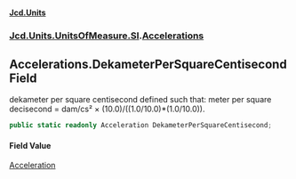 #### [Jcd.Units](index.md 'index')

### [Jcd.Units.UnitsOfMeasure.SI](Jcd.Units.UnitsOfMeasure.SI.md 'Jcd.Units.UnitsOfMeasure.SI').[Accelerations](Accelerations.md 'Jcd.Units.UnitsOfMeasure.SI.Accelerations')

## Accelerations.DekameterPerSquareCentisecond Field

dekameter per square centisecond defined such that: meter per square decisecond = dam/cs² ×
(10.0)/((1.0/10.0)*(1.0/10.0)).

```csharp
public static readonly Acceleration DekameterPerSquareCentisecond;
```

#### Field Value

[Acceleration](Acceleration.md 'Jcd.Units.UnitTypes.Acceleration')